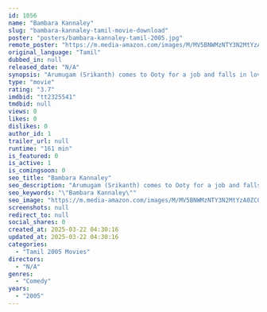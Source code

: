 ```yaml
---
id: 1056
name: "Bambara Kannaley"
slug: "bambara-kannaley-tamil-movie-download"
poster: "posters/bambara-kannaley-tamil-2005.jpg"
remote_poster: "https://m.media-amazon.com/images/M/MV5BNWMzNTY3N2MtYzA0ZC00OWY1LWE1ZWEtMzJlZjZkMWVkYjVhXkEyXkFqcGdeQXVyMjA4OTI5NDQ@._V1_SX300.jpg"
original_language: "Tamil"
dubbed_in: null
released_date: "N/A"
synopsis: "Arumugam (Srikanth) comes to Ooty for a job and falls in love with Pooja (Aarthi Agarwal). However, Pooja already has a fiance, who isn't as good as he appears to be. What happens to Srikanth's love is the rest of the movie."
type: "movie"
rating: "3.7"
imdbid: "tt2325541"
tmdbid: null
views: 0
likes: 0
dislikes: 0
author_id: 1
trailer_url: null
runtime: "161 min"
is_featured: 0
is_active: 1
is_comingsoon: 0
seo_title: "Bambara Kannaley"
seo_description: "Arumugam (Srikanth) comes to Ooty for a job and falls in love with Pooja (Aarthi Agarwal). However, Pooja already has a fiance, who isn't as good as he appears to be. What happens to Srikanth's love is the rest of the movie."
seo_keywords: "\"Bambara Kannaley\""
seo_image: "https://m.media-amazon.com/images/M/MV5BNWMzNTY3N2MtYzA0ZC00OWY1LWE1ZWEtMzJlZjZkMWVkYjVhXkEyXkFqcGdeQXVyMjA4OTI5NDQ@._V1_SX300.jpg"
screenshots: null
redirect_to: null
social_shares: 0
created_at: 2025-03-22 04:30:16
updated_at: 2025-03-22 04:30:16
categories:
  - "Tamil 2005 Movies"
directors:
  - "N/A"
genres:
  - "Comedy"
years:
  - "2005"
---
```

